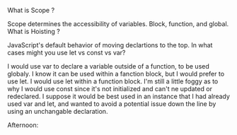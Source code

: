 What is Scope ?

Scope determines the accessibility of variables. Block, function, and global.
What is Hoisting ?

JavaScript's default behavior of moving declartions to the top.
In what cases might you use let vs const vs var?

I would use var to declare a variable outside of a function, to be used globaly. I know it can be used within a fanction block, but I would prefer to use let. I would use let within a function block. I'm still a little foggy as to why I would use const since it's not initialized and can't ne updated or redeclared. I suppose it would be best used in an instance that I had already used var and let, and wanted to avoid a potential issue down the line by using an unchangable declaration.

Afternoon:  